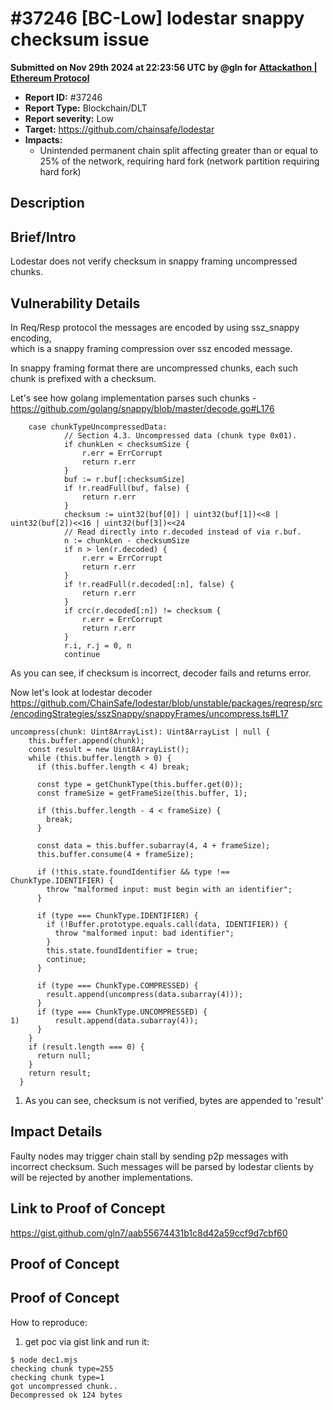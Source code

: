 # #37246 \[BC-Low] lodestar snappy checksum issue

**Submitted on Nov 29th 2024 at 22:23:56 UTC by @gln for** [**Attackathon | Ethereum Protocol**](https://immunefi.com/audit-competition/ethereum-protocol-attackathon)

* **Report ID:** #37246
* **Report Type:** Blockchain/DLT
* **Report severity:** Low
* **Target:** https://github.com/chainsafe/lodestar
* **Impacts:**
  * Unintended permanent chain split affecting greater than or equal to 25% of the network, requiring hard fork (network partition requiring hard fork)

## Description

## Brief/Intro

Lodestar does not verify checksum in snappy framing uncompressed chunks.

## Vulnerability Details

In Req/Resp protocol the messages are encoded by using ssz\_snappy encoding,\
which is a snappy framing compression over ssz encoded message.

In snappy framing format there are uncompressed chunks, each such chunk is prefixed with a checksum.

Let's see how golang implementation parses such chunks - https://github.com/golang/snappy/blob/master/decode.go#L176

```
	case chunkTypeUncompressedData:
			// Section 4.3. Uncompressed data (chunk type 0x01).
			if chunkLen < checksumSize {
				r.err = ErrCorrupt
				return r.err
			}
			buf := r.buf[:checksumSize]
			if !r.readFull(buf, false) {
				return r.err
			}
			checksum := uint32(buf[0]) | uint32(buf[1])<<8 | uint32(buf[2])<<16 | uint32(buf[3])<<24
			// Read directly into r.decoded instead of via r.buf.
			n := chunkLen - checksumSize
			if n > len(r.decoded) {
				r.err = ErrCorrupt
				return r.err
			}
			if !r.readFull(r.decoded[:n], false) {
				return r.err
			}
			if crc(r.decoded[:n]) != checksum {
				r.err = ErrCorrupt
				return r.err
			}
			r.i, r.j = 0, n
			continue
```

As you can see, if checksum is incorrect, decoder fails and returns error.

Now let's look at lodestar decoder https://github.com/ChainSafe/lodestar/blob/unstable/packages/reqresp/src/encodingStrategies/sszSnappy/snappyFrames/uncompress.ts#L17

```
uncompress(chunk: Uint8ArrayList): Uint8ArrayList | null {
    this.buffer.append(chunk);
    const result = new Uint8ArrayList();
    while (this.buffer.length > 0) {
      if (this.buffer.length < 4) break;

      const type = getChunkType(this.buffer.get(0));
      const frameSize = getFrameSize(this.buffer, 1);

      if (this.buffer.length - 4 < frameSize) {
        break;
      }

      const data = this.buffer.subarray(4, 4 + frameSize);
      this.buffer.consume(4 + frameSize);

      if (!this.state.foundIdentifier && type !== ChunkType.IDENTIFIER) {
        throw "malformed input: must begin with an identifier";
      }

      if (type === ChunkType.IDENTIFIER) {
        if (!Buffer.prototype.equals.call(data, IDENTIFIER)) {
          throw "malformed input: bad identifier";
        }
        this.state.foundIdentifier = true;
        continue;
      }

      if (type === ChunkType.COMPRESSED) {
        result.append(uncompress(data.subarray(4)));
      }
      if (type === ChunkType.UNCOMPRESSED) {
1)        result.append(data.subarray(4));
      }
    }
    if (result.length === 0) {
      return null;
    }
    return result;
  }

```

1. As you can see, checksum is not verified, bytes are appended to 'result'

## Impact Details

Faulty nodes may trigger chain stall by sending p2p messages with incorrect checksum. Such messages will be parsed by lodestar clients by will be rejected by another implementations.

## Link to Proof of Concept

https://gist.github.com/gln7/aab55674431b1c8d42a59ccf9d7cbf60

## Proof of Concept

## Proof of Concept

How to reproduce:

1. get poc via gist link and run it:

```
$ node dec1.mjs 
checking chunk type=255
checking chunk type=1
got uncompressed chunk..
Decompressed ok 124 bytes

```
